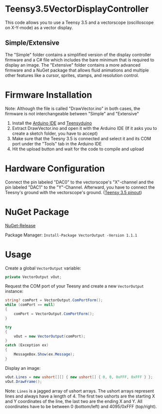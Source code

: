 # Teensy3.5VectorDisplayController
This code allows you to use a Teensy 3.5 and a vectorscope (oscilloscope on X-Y-mode) as a vector display.

## Simple/Extensive
The "Simple" folder contains a simplified version of the display controller firmware and a C# file which includes the bare minimum that is required to display an image. The "Extensive" folder contains a more advanced firmware and a NuGet package that allows fluid animations and multiple other features like a cursor, sprites, stamps, and resolution control.

# Firmware Installation
Note: Although the file is called "DrawVector.ino" in both cases, the firmware is not interchangeable between "Simple" and "Extensive"

1. Install the [Arduino IDE](https://www.arduino.cc/en/software) and [Teensyduino](https://www.pjrc.com/teensy/teensyduino.html)
2. Extract DrawVector.ino and open it with the Arduino IDE (If it asks you to create a sketch folder, you have to accept)
3. Make sure that the Teesny 3.5 is connected and select it and its COM port under the "Tools" tab in the Arduino IDE
4. Hit the upload button and wait for the code to compile and upload

# Hardware Configuration
Connect the pin labeled "DAC0" to the vectorscope's "X"-channel and the pin labeled "DAC1" to the "Y"-Channel. Afterward, you have to connect the Teesny's ground with the vectorscope's ground. ([Teensy 3.5 pinout](https://www.pjrc.com/teensy/card8a_rev3_web.pdf))

# NuGet Package
[NuGet-Release](https://www.nuget.org/packages/VectorOutput/1.1.1)

Package Manager: ```Install-Package VectorOutput -Version 1.1.1```

# Usage
Create a global ```VectorOutput``` variable:
```cs
private VectorOutput vOut;
```
Request the COM port of your Teesny and create a new ```VectorOutput``` instance:
```cs
string? comPort = VectorOutput.ComPortForm();
while (comPort == null)
{
    comPort = VectorOutput.ComPortForm();
}

try
{
    vOut = new VectorOutput(comPort);
}
catch (Exception ex)
{
    MessageBox.Show(ex.Message);
}
```
Display an image:
```cs
vOut.Lines = new ushort[][] { new ushort[] { 0, 0, 0xFFF, 0xFFF } };
vOut.DrawFrame();
```
Note: ```Lines``` is a jagged array of ushort arrays. The ushort arrays represent lines and always have a length of 4. The first two ushorts are the starting X and Y coordinates of the line, the last two are the ending X and Y. All coordinates have to be between 0 (bottom/left) and 4095/0xFFF (top/right).
